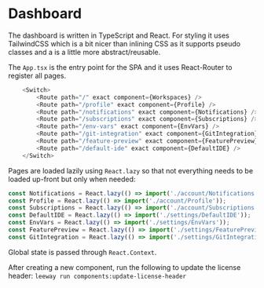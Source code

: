 # Dashboard

The dashboard is written in TypeScript and React. For styling it uses TailwindCSS which is a bit nicer than inlining CSS as it supports pseudo classes and a is a little more abstract/reusable.

The `App.tsx` is the entry point for the SPA and it uses React-Router to register all pages.

```ts
    <Switch>
        <Route path="/" exact component={Workspaces} />
        <Route path="/profile" exact component={Profile} />
        <Route path="/notifications" exact component={Notifications} />
        <Route path="/subscriptions" exact component={Subscriptions} />
        <Route path="/env-vars" exact component={EnvVars} />
        <Route path="/git-integration" exact component={GitIntegration} />
        <Route path="/feature-preview" exact component={FeaturePreview} />
        <Route path="/default-ide" exact component={DefaultIDE} />
    </Switch>
```
Pages are loaded lazily using `React.lazy` so that not everything needs to be loaded up-front but only when needed:

```ts
const Notifications = React.lazy(() => import('./account/Notifications'));
const Profile = React.lazy(() => import('./account/Profile'));
const Subscriptions = React.lazy(() => import('./account/Subscriptions'));
const DefaultIDE = React.lazy(() => import('./settings/DefaultIDE'));
const EnvVars = React.lazy(() => import('./settings/EnvVars'));
const FeaturePreview = React.lazy(() => import('./settings/FeaturePreview'));
const GitIntegration = React.lazy(() => import('./settings/GitIntegration'));
```

Global state is passed through `React.Context`.

After creating a new component, run the following to update the license header:
`leeway run components:update-license-header`